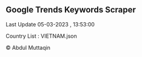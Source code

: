

## Google Trends Keywords Scraper 
 
Last Update 05-03-2023 , 13:53:00

Country List :
VIETNAM.json



© Abdul Muttaqin 
